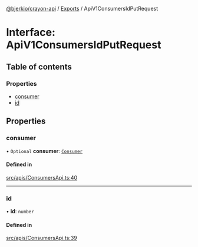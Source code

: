 [@bjerkio/crayon-api](../README.md) / [Exports](../modules.md) / ApiV1ConsumersIdPutRequest

# Interface: ApiV1ConsumersIdPutRequest

## Table of contents

### Properties

- [consumer](ApiV1ConsumersIdPutRequest.md#consumer)
- [id](ApiV1ConsumersIdPutRequest.md#id)

## Properties

### consumer

• `Optional` **consumer**: [`Consumer`](Consumer.md)

#### Defined in

[src/apis/ConsumersApi.ts:40](https://github.com/bjerkio/crayon-api-js/blob/22cd66d/src/apis/ConsumersApi.ts#L40)

___

### id

• **id**: `number`

#### Defined in

[src/apis/ConsumersApi.ts:39](https://github.com/bjerkio/crayon-api-js/blob/22cd66d/src/apis/ConsumersApi.ts#L39)
